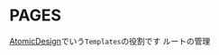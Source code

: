 # PAGES


[AtomicDesign](https://bradfrost.com/blog/post/atomic-web-design/)でいう`Templates`の役割です
ルートの管理